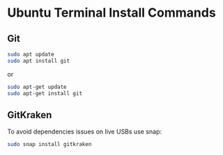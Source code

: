 # Ubuntu Terminal Install Commands

## Git

```bash
sudo apt update
sudo apt install git
```

or

```bash
sudo apt-get update
sudo apt-get install git
```

## GitKraken

To avoid dependencies issues on live USBs use snap:

```bash
sudo snap install gitkraken
```
